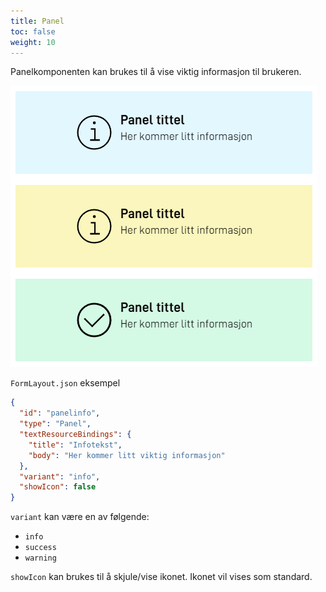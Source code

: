 ```yaml
---
title: Panel
toc: false
weight: 10
---
```


Panelkomponenten kan brukes til å vise viktig informasjon til brukeren. 

![De forskjellige variantene av Panel komponenten](panel-example.png "De forskjellige variantene av Panel komponenten")


`FormLayout.json` eksempel
```json
{
  "id": "panelinfo",
  "type": "Panel",
  "textResourceBindings": {
    "title": "Infotekst",
    "body": "Her kommer litt viktig informasjon"
  },
  "variant": "info",
  "showIcon": false
}
```

`variant` kan være en av følgende:
- `info`
- `success`
- `warning`

`showIcon` kan brukes til å skjule/vise ikonet. Ikonet vil vises som standard.